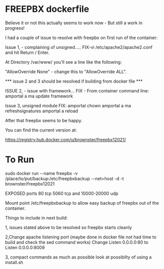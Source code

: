 # FREEPBX dockerfile 

Believe it or not this actually seems to work now - But still a work in progress!

I had a couple of issue to resolve with freepbx on first run of the container:

Issue 1, - complaining of unsigned.....
FIX-vi /etc/apache2/apache2.conf and hit Return / Enter.

At Directory /var/www/ you'll see a line like the following:

"AllowOverride None" - change this to "AllowOverride ALL".

*** issue 2 and 3 should be resolved if building from docker file ***

ISSUE 2, - issue with framework...
FIX - From container command line:
  amportal a ma update framework
  
Issue 3, unsigned module
FIX: 
amportal chown
amportal a ma refreshsignatures
amportal a reload

After that freepbx seems to be happy.

You can find the current version at:

https://registry.hub.docker.com/u/brownster/freepbx12021/

# To Run
sudo docker run --name freepbx -v /place/to/put/backup:/etc/freepbxbackup --net=host -d -t brownster/freepbx12021

EXPOSED ports 80 tcp 5060 tcp and 10000-20000 udp

Mount point /etc/freepbxbackup to allow easy backup of freepbx out of the container.

Things to include in next build:

1, issues stated above to be resolved so freepbx starts cleanly

2,Change apache listening port (maybe done in docker file not had time to build and check the sed command works)
  Change Listen 0.0.0.0:80 to Listen 0.0.0.0:8009

3, compact commands as much as possible look at possibilty of using a install.sh
